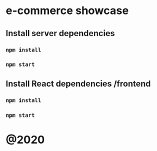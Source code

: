 # e-commerce showcase 
## Install server dependencies 

### `npm install`
### `npm start`

## Install React dependencies /frontend
### `npm install`
### `npm start`
# @2020
